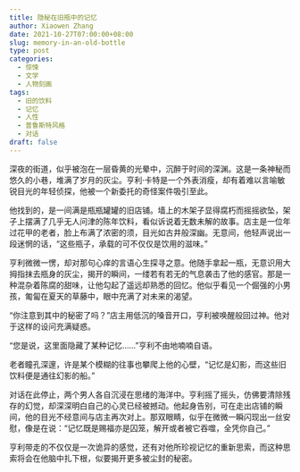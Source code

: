 ```yaml
---
title: 隐秘在旧瓶中的记忆
author: Xiaowen Zhang
date: 2021-10-27T07:00:00+08:00
slug: memory-in-an-old-bottle
type: post
categories:
  - 惊悚
  - 文学
  - 人物刻画
tags:
  - 旧的饮料
  - 记忆
  - 人性
  - 普鲁斯特风格
  - 对话
draft: false
---
```


深夜的街道，似乎被泡在一层昏黄的光晕中，沉醉于时间的深渊。这是一条神秘而悠久的小巷，堆满了岁月的灰尘。亨利·卡特是一个外表消瘦，却有着难以言喻敏锐目光的年轻侦探，他被一个新委托的奇怪案件吸引至此。

他找到的，是一间满是瓶瓶罐罐的旧店铺。墙上的木架子显得腐朽而摇摇欲坠，架子上摆满了几乎无人问津的陈年饮料，看似诉说着无数未解的故事。店主是一位年过花甲的老者，脸上布满了浓密的须，目光如古井般深幽。无意间，他轻声说出一段迷惘的话，“这些瓶子，承载的可不仅仅是饮用的滋味。”

亨利微微一愣，却对那句心痒的言语心生探寻之意。他随手拿起一瓶，无意识用大拇指抹去瓶身的灰尘，揭开的瞬间，一缕若有若无的气息袭击了他的感官。那是一种混杂着陈腐的甜味，让他勾起了遥远却熟悉的回忆。他似乎看见一个倔强的小男孩，匍匐在夏天的草藤中，眼中充满了对未来的渴望。

“你注意到其中的秘密了吗？”店主用低沉的嗓音开口，亨利被唤醒般回过神。他对于这样的设问充满疑惑。

“您是说，这里面隐藏了某种记忆……”亨利不由地喃喃自语。

老者瞳孔深邃，许是某个模糊的往事也攀爬上他的心壁，“记忆是幻影，而这些旧饮料便是通往幻影的船。”

对话在此停止，两个男人各自沉浸在思绪的海洋中。亨利摇了摇头，仿佛要清除残存的幻觉，却深深明白自己的心灵已经被撼动。他起身告别，可在走出店铺的瞬间，他的目光不经意间与店主再次对上。那双眼睛，似乎在微微一瞬闪现出一丝安慰，像是在说：“记忆既是赐福亦是囚笼，解开或者被它吞噬，全凭你自己。”

亨利带走的不仅仅是一次诡异的感觉，还有对他所珍视记忆的重新思索，而这种思索将会在他脑中扎下根，似要揭开更多被尘封的秘密。